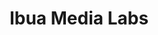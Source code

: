 ---
title: "Ibua Media Labs"
institution: Ibua Africa
image: "./ibua.jpg"
dateCompleted: "2017-08-01"
---